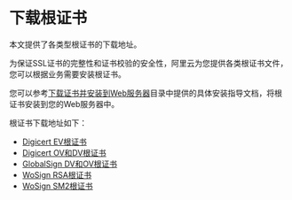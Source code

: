 # 下载根证书

本文提供了各类型根证书的下载地址。

为保证SSL证书的完整性和证书校验的安全性，阿里云为您提供各类根证书文件，您可以根据业务需要安装根证书。

您可以参考[下载证书并安装到Web服务器](/cn.zh-CN/证书安装/下载证书.md)目录中提供的具体安装指导文档，将根证书安装到您的Web服务器中。

根证书下载地址如下：

-   [Digicert EV根证书](http://docs-aliyun.cn-hangzhou.oss.aliyun-inc.com/assets/attach/170239/cn_zh/1597374203590/Digicert-EV-root.cer)
-   [Digicert OV和DV根证书](http://docs-aliyun.cn-hangzhou.oss.aliyun-inc.com/assets/attach/170239/cn_zh/1597374262030/Digicert-OV-DV-root.cer)
-   [GlobalSign DV和OV根证书](http://docs-aliyun.cn-hangzhou.oss.aliyun-inc.com/assets/attach/170239/cn_zh/1597374293443/GlobalSign-DV%E5%92%8COV%E6%A0%B9%E8%AF%81%E4%B9%A6.txt)
-   [WoSign RSA根证书](http://docs-aliyun.cn-hangzhou.oss.aliyun-inc.com/assets/attach/170239/cn_zh/1597374308597/WoSign-RSA-root.crt)
-   [WoSign SM2根证书](http://docs-aliyun.cn-hangzhou.oss.aliyun-inc.com/assets/attach/170239/cn_zh/1597374325372/WoSign-SM2.crt)

